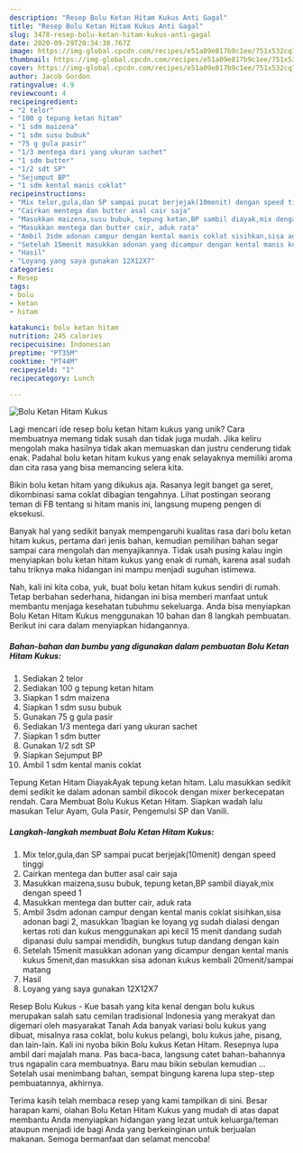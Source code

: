 ```yaml
---
description: "Resep Bolu Ketan Hitam Kukus Anti Gagal"
title: "Resep Bolu Ketan Hitam Kukus Anti Gagal"
slug: 3478-resep-bolu-ketan-hitam-kukus-anti-gagal
date: 2020-09-29T20:34:38.767Z
image: https://img-global.cpcdn.com/recipes/e51a09e817b9c1ee/751x532cq70/bolu-ketan-hitam-kukus-foto-resep-utama.jpg
thumbnail: https://img-global.cpcdn.com/recipes/e51a09e817b9c1ee/751x532cq70/bolu-ketan-hitam-kukus-foto-resep-utama.jpg
cover: https://img-global.cpcdn.com/recipes/e51a09e817b9c1ee/751x532cq70/bolu-ketan-hitam-kukus-foto-resep-utama.jpg
author: Jacob Gordon
ratingvalue: 4.9
reviewcount: 4
recipeingredient:
- "2 telor"
- "100 g tepung ketan hitam"
- "1 sdm maizena"
- "1 sdm susu bubuk"
- "75 g gula pasir"
- "1/3 mentega dari yang ukuran sachet"
- "1 sdm butter"
- "1/2 sdt SP"
- "Sejumput BP"
- "1 sdm kental manis coklat"
recipeinstructions:
- "Mix telor,gula,dan SP sampai pucat berjejak(10menit) dengan speed tinggi"
- "Cairkan mentega dan butter asal cair saja"
- "Masukkan maizena,susu bubuk, tepung ketan,BP sambil diayak,mix dengan speed 1"
- "Masukkan mentega dan butter cair, aduk rata"
- "Ambil 3sdm adonan campur dengan kental manis coklat sisihkan,sisa adonan bagi 2, masukkan 1bagian ke loyang yg sudah dialasi dengan kertas roti dan kukus menggunakan api kecil 15 menit dandang sudah dipanasi dulu sampai mendidih, bungkus tutup dandang dengan kain"
- "Setelah 15menit masukkan adonan yang dicampur dengan kental manis kukus 5menit,dan masukkan sisa adonan kukus kembali 20menit/sampai matang"
- "Hasil"
- "Loyang yang saya gunakan 12X12X7"
categories:
- Resep
tags:
- bolu
- ketan
- hitam

katakunci: bolu ketan hitam 
nutrition: 245 calories
recipecuisine: Indonesian
preptime: "PT35M"
cooktime: "PT44M"
recipeyield: "1"
recipecategory: Lunch

---
```



![Bolu Ketan Hitam Kukus](https://img-global.cpcdn.com/recipes/e51a09e817b9c1ee/751x532cq70/bolu-ketan-hitam-kukus-foto-resep-utama.jpg)

Lagi mencari ide resep bolu ketan hitam kukus yang unik? Cara membuatnya memang tidak susah dan tidak juga mudah. Jika keliru mengolah maka hasilnya tidak akan memuaskan dan justru cenderung tidak enak. Padahal bolu ketan hitam kukus yang enak selayaknya memiliki aroma dan cita rasa yang bisa memancing selera kita.

Bikin bolu ketan hitam yang dikukus aja. Rasanya legit banget ga seret, dikombinasi sama coklat dibagian tengahnya. Lihat postingan seorang teman di FB tentang si hitam manis ini, langsung mupeng pengen di eksekusi.

Banyak hal yang sedikit banyak mempengaruhi kualitas rasa dari bolu ketan hitam kukus, pertama dari jenis bahan, kemudian pemilihan bahan segar sampai cara mengolah dan menyajikannya. Tidak usah pusing kalau ingin menyiapkan bolu ketan hitam kukus yang enak di rumah, karena asal sudah tahu triknya maka hidangan ini mampu menjadi suguhan istimewa.


Nah, kali ini kita coba, yuk, buat bolu ketan hitam kukus sendiri di rumah. Tetap berbahan sederhana, hidangan ini bisa memberi manfaat untuk membantu menjaga kesehatan tubuhmu sekeluarga. Anda bisa menyiapkan Bolu Ketan Hitam Kukus menggunakan 10 bahan dan 8 langkah pembuatan. Berikut ini cara dalam menyiapkan hidangannya.

<!--inarticleads1-->

##### Bahan-bahan dan bumbu yang digunakan dalam pembuatan Bolu Ketan Hitam Kukus:

1. Sediakan 2 telor
1. Sediakan 100 g tepung ketan hitam
1. Siapkan 1 sdm maizena
1. Siapkan 1 sdm susu bubuk
1. Gunakan 75 g gula pasir
1. Sediakan 1/3 mentega dari yang ukuran sachet
1. Siapkan 1 sdm butter
1. Gunakan 1/2 sdt SP
1. Siapkan Sejumput BP
1. Ambil 1 sdm kental manis coklat


Tepung Ketan Hitam DiayakAyak tepung ketan hitam. Lalu masukkan sedikit demi sedikit ke dalam adonan sambil dikocok dengan mixer berkecepatan rendah. Cara Membuat Bolu Kukus Ketan Hitam. Siapkan wadah lalu masukan Telur Ayam, Gula Pasir, Pengemulsi SP dan Vanili. 

<!--inarticleads2-->

##### Langkah-langkah membuat Bolu Ketan Hitam Kukus:

1. Mix telor,gula,dan SP sampai pucat berjejak(10menit) dengan speed tinggi
1. Cairkan mentega dan butter asal cair saja
1. Masukkan maizena,susu bubuk, tepung ketan,BP sambil diayak,mix dengan speed 1
1. Masukkan mentega dan butter cair, aduk rata
1. Ambil 3sdm adonan campur dengan kental manis coklat sisihkan,sisa adonan bagi 2, masukkan 1bagian ke loyang yg sudah dialasi dengan kertas roti dan kukus menggunakan api kecil 15 menit dandang sudah dipanasi dulu sampai mendidih, bungkus tutup dandang dengan kain
1. Setelah 15menit masukkan adonan yang dicampur dengan kental manis kukus 5menit,dan masukkan sisa adonan kukus kembali 20menit/sampai matang
1. Hasil
1. Loyang yang saya gunakan 12X12X7


Resep Bolu Kukus - Kue basah yang kita kenal dengan bolu kukus merupakan salah satu cemilan tradisional Indonesia yang merakyat dan digemari oleh masyarakat Tanah Ada banyak variasi bolu kukus yang dibuat, misalnya rasa coklat, bolu kukus pelangi, bolu kukus jahe, pisang, dan lain-lain. Kali ini nyoba bikin Bolu kukus Ketan Hitam. Resepnya lupa ambil dari majalah mana. Pas baca-baca, langsung catet bahan-bahannya trus ngapalin cara membuatnya. Baru mau bikin sebulan kemudian … Setelah usai menimbang bahan, sempat bingung karena lupa step-step pembuatannya, akhirnya. 

Terima kasih telah membaca resep yang kami tampilkan di sini. Besar harapan kami, olahan Bolu Ketan Hitam Kukus yang mudah di atas dapat membantu Anda menyiapkan hidangan yang lezat untuk keluarga/teman ataupun menjadi ide bagi Anda yang berkeinginan untuk berjualan makanan. Semoga bermanfaat dan selamat mencoba!
